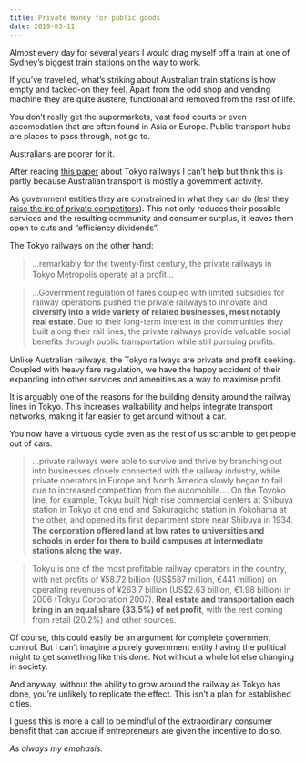 ```yaml
---
title: Private money for public goods
date: 2019-03-11
---
```


<!--kg-card-begin: html--><p>Almost every day for several years I would drag myself off a train at one of Sydney&#8217;s biggest train stations on the way to work.</p>
<p>If you&#8217;ve travelled, what&#8217;s striking about Australian train stations is how empty and tacked-on they feel. Apart from the odd shop and vending machine they are quite austere, functional and removed from the rest of life.</p>
<p>You don&#8217;t really get the supermarkets, vast food courts or even accomodation that are often found in Asia or Europe. Public transport hubs are places to pass through, not go to.</p>
<p>Australians are poorer for it.</p>
<p>After reading <a href="https://www.jtlu.org/index.php/jtlu/article/download/280/201" target="_blank" rel="noopener noreferrer">this paper</a> about Tokyo railways I can&#8217;t help but think this is partly because Australian transport is mostly a government activity.</p>
<p>As government entities they are constrained in what they can do (lest they <a href="https://mumbrella.com.au/lack-of-a-level-playing-field-media-companies-submit-to-abc-and-sbs-inquiry-531039" target="_blank" rel="noopener noreferrer">raise the ire of private competitors</a>). This not only reduces their possible services and the resulting community and consumer surplus, it leaves them open to cuts and &#8220;efficiency dividends&#8221;.</p>
<p>The Tokyo railways on the other hand:</p>
<blockquote><p>&#8230;remarkably for the twenty-ﬁrst century, the private railways in Tokyo Metropolis operate at a proﬁt&#8230;</p></blockquote>
<blockquote><p>&#8230;Government regulation of fares coupled with limited subsidies for railway operations pushed the private railways to innovate and <strong>diversify into a wide variety of related businesses, most notably real estate</strong>. Due to their long-term interest in the communities they built along their rail lines, the private railways provide valuable social beneﬁts through public transportation while still pursuing proﬁts.</p></blockquote>
<p>Unlike Australian railways, the Tokyo railways are private and profit seeking. Coupled with heavy fare regulation, we have the happy accident of their expanding into other services and amenities as a way to maximise profit.</p>
<p>It is arguably one of the reasons for the building density around the railway lines in Tokyo. This increases walkability and helps integrate transport networks, making it far easier to get around without a car.</p>
<p>You now have a virtuous cycle even as the rest of us scramble to get people out of cars.</p>
<blockquote><p>&#8230;private railways were able to survive and thrive by branching out into businesses closely connected with the railway industry, while private operators in Europe and North America slowly began to fail due to increased competition from the automobile&#8230;. On the Toyoko line, for example, Tokyu built high rise commercial centers at Shibuya station in Tokyo at one end and Sakuragicho station in Yokohama at the other, and opened its ﬁrst department store near Shibuya in 1934. <strong>The corporation oﬀered land at low rates to universities and schools in order for them to build campuses at intermediate stations along the way.</strong></p></blockquote>
<blockquote><p>Tokyu is one of the most proﬁtable railway operators in the country, with net proﬁts of ¥58.72 billion (US$587 million, €441 million) on operating revenues of ¥263.7 billion (US$2.63 billion, €1.98 billion) in 2006 (Tokyu Corporation 2007). <strong>Real estate and transportation each bring in an equal share (33.5%) of net proﬁt</strong>, with the rest coming from retail (20.2%) and other sources.</p></blockquote>
<p>Of course, this could easily be an argument for complete government control. But I can&#8217;t imagine a purely government entity having the political might to get something like this done. Not without a whole lot else changing in society.</p>
<p>And anyway, without the ability to grow around the railway as Tokyo has done, you&#8217;re unlikely to replicate the effect. This isn&#8217;t a plan for established cities.</p>
<p>I guess this is more a call to be mindful of the extraordinary consumer benefit that can accrue if entrepreneurs are given the incentive to do so.</p>
<p><em>As always my emphasis.</em></p>
<!--kg-card-end: html-->